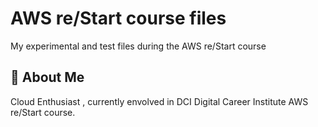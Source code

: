 
# AWS re/Start course files

My experimental and test files during the AWS re/Start course




## 🚀 About Me

Cloud Enthusiast , currently envolved in DCI Digital Career Institute AWS re/Start course.
